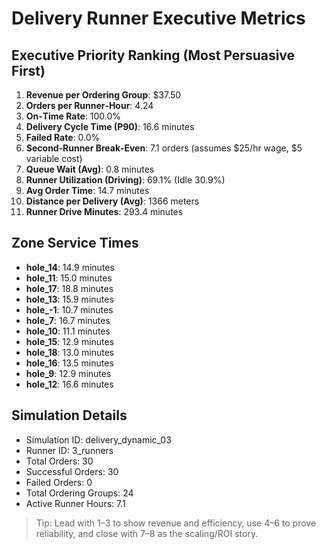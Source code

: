 # Delivery Runner Executive Metrics

## Executive Priority Ranking (Most Persuasive First)
1. **Revenue per Ordering Group**: $37.50
2. **Orders per Runner‑Hour**: 4.24
3. **On‑Time Rate**: 100.0%
4. **Delivery Cycle Time (P90)**: 16.6 minutes
5. **Failed Rate**: 0.0%
6. **Second‑Runner Break‑Even**: 7.1 orders (assumes $25/hr wage, $5 variable cost)
7. **Queue Wait (Avg)**: 0.8 minutes
8. **Runner Utilization (Driving)**: 69.1% (Idle 30.9%)
9. **Avg Order Time**: 14.7 minutes
10. **Distance per Delivery (Avg)**: 1366 meters
11. **Runner Drive Minutes**: 293.4 minutes

## Zone Service Times
- **hole_14**: 14.9 minutes
- **hole_11**: 15.0 minutes
- **hole_17**: 18.8 minutes
- **hole_13**: 15.9 minutes
- **hole_-1**: 10.7 minutes
- **hole_7**: 16.7 minutes
- **hole_10**: 11.1 minutes
- **hole_15**: 12.9 minutes
- **hole_18**: 13.0 minutes
- **hole_16**: 13.5 minutes
- **hole_9**: 12.9 minutes
- **hole_12**: 16.6 minutes


## Simulation Details
- Simulation ID: delivery_dynamic_03
- Runner ID: 3_runners
- Total Orders: 30
- Successful Orders: 30
- Failed Orders: 0
- Total Ordering Groups: 24
- Active Runner Hours: 7.1

> Tip: Lead with 1–3 to show revenue and efficiency, use 4–6 to prove reliability, and close with 7–8 as the scaling/ROI story.
